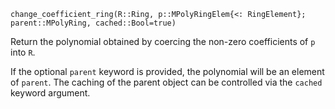 ```
change_coefficient_ring(R::Ring, p::MPolyRingElem{<: RingElement}; parent::MPolyRing, cached::Bool=true)
```

Return the polynomial obtained by coercing the non-zero coefficients of `p` into `R`.

If the optional `parent` keyword is provided, the polynomial will be an element of `parent`. The caching of the parent object can be controlled via the `cached` keyword argument.
